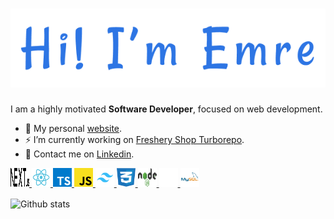 <h1 align="center">
    <a href="https://emrebal.com">
        <img alt="Hi, I'm Emre" src="images/banner.png" />
    </a>
</h1>

I am a highly motivated **Software Developer**, focused on web development.

- 🎉 My personal [website](https://emrebal.com/).
- ⚡ I’m currently working on [Freshery Shop Turborepo](https://github.com/emrebal98/freshery-shop-monorepo).
- 💬 Contact me on [Linkedin](https://linkedin.com/in/emrebal98).

<p align="left">
    <a href="https://nextjs.org/" title="NextJS">
        <picture>
            <source media="(prefers-color-scheme: dark)" srcset="images/next.js-light.svg" width="30" height="30">
            <source media="(prefers-color-scheme: light)" srcset="images/next.js-dark.svg" width="30" height="30">
            <img alt="Github stats" src="images/next.js-dark.svg" alt="nextjs" width="30" height="30" />
        </picture>   
    </a>
    <a href="https://reactjs.org/" title="ReactJS"> 
        <img alt="reactjs" src="images/react.svg" width="30" height="30"/>
    </a>
    <a href="https://www.typescriptlang.org/" title="TypeScript"> 
        <img alt="typescript" src="images/typescript.svg" width="30" height="30"/>
    </a>
    <a href="https://developer.mozilla.org/en-US/docs/Web/javascript" title="JavaScript">
        <img alt="javascript" src="images/javascript.svg" width="30" height="30"/> 
    </a>
    <a href="https://tailwindcss.com/" title="TailwindCSS"> 
        <img alt="tailwindcss" src="images/tailwind.svg" width="30" height="30"/>
    </a>
    <a href="https://developer.mozilla.org/en-US/docs/Web/CSS" title="CSS">
        <img alt="css" src="images/css.svg" width="30" height="30"/>
    </a>
    <a href="https://nodejs.org/" title="NodeJS"> 
        <img alt="nodejs" src="images/nodejs.svg" width="30" height="30"/>
    </a>
    <a href="https://www.prisma.io/" title="Prisma">
        <img alt="prisma" src="images/prisma-light.svg" width="30" height="30"/>
    </a>
    <a href="https://www.mysql.com" title="MySQL">
        <img alt="mysql" src="images/mysql.svg" width="30" height="30"/>
    </a>
</p>

<p>
  <picture>
    <source media="(prefers-color-scheme: dark)" srcset="https://github-readme-stats.vercel.app/api?username=emrebal98&show_icons=true&count_private=true&locale=en&bg_color=0d1117&border_color=30363d&icon_color=2d75e4&title_color=2d75e4&text_color=c9d1d9">
    <source media="(prefers-color-scheme: light)" srcset="https://github-readme-stats.vercel.app/api?username=emrebal98&show_icons=true&count_private=true&locale=en&bg_color=ffffff&border_color=d0d7de&icon_color=2d75e4&title_color=2d75e4&text_color=24292f">
    <img alt="Github stats" align="center" src="https://github-readme-stats.vercel.app/api?username=emrebal98&show_icons=true&count_private=true&locale=en&bg_color=ffffff00&border_color=d0d7de&icon_color=2d75e4&title_color=2d75e4&text_color=7b8ca1" alt="emrebal98" />
  </picture>
</p>

